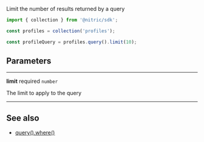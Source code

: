 Limit the number of results returned by a query

```javascript
import { collection } from '@nitric/sdk';

const profiles = collection('profiles');

const profileQuery = profiles.query().limit(10);
```

## Parameters

---

**limit** required `number`

The limit to apply to the query

---

## See also

 - [query().where()](./collection-query-where.md)